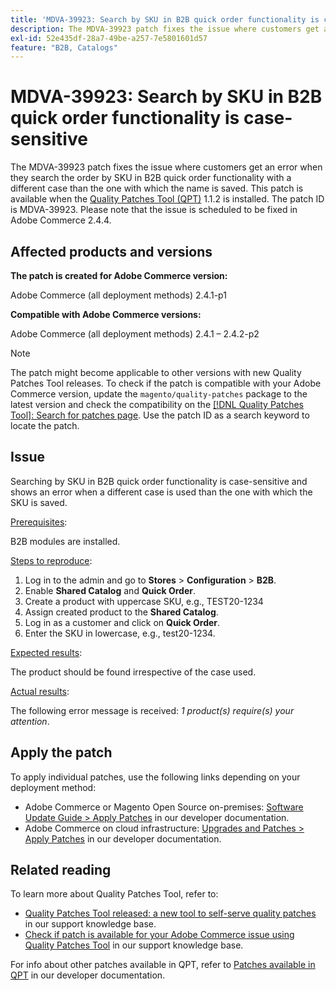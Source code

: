 ```yaml
---
title: 'MDVA-39923: Search by SKU in B2B quick order functionality is case-sensitive'
description: The MDVA-39923 patch fixes the issue where customers get an error when they search the order by SKU in B2B quick order functionality with a different case than the one with which the name is saved. This patch is available when the [Quality Patches Tool (QPT)](/help/announcements/adobe-commerce-announcements/magento-quality-patches-released-new-tool-to-self-serve-quality-patches.md) 1.1.2 is installed. The patch ID is MDVA-39923. Please note that the issue is scheduled to be fixed in Adobe Commerce 2.4.4.
exl-id: 52e435df-28a7-49be-a257-7e5801601d57
feature: "B2B, Catalogs"
---
```

# MDVA-39923: Search by SKU in B2B quick order functionality is case-sensitive

The MDVA-39923 patch fixes the issue where customers get an error when they search the order by SKU in B2B quick order functionality with a different case than the one with which the name is saved. This patch is available when the [Quality Patches Tool (QPT)](/help/announcements/adobe-commerce-announcements/magento-quality-patches-released-new-tool-to-self-serve-quality-patches.md) 1.1.2 is installed. The patch ID is MDVA-39923. Please note that the issue is scheduled to be fixed in Adobe Commerce 2.4.4.

## Affected products and versions

**The patch is created for Adobe Commerce version:**

Adobe Commerce (all deployment methods) 2.4.1-p1

**Compatible with Adobe Commerce versions:**

Adobe Commerce (all deployment methods) 2.4.1 &ndash;  2.4.2-p2

>[!NOTE]
>
>The patch might become applicable to other versions with new Quality Patches Tool releases. To check if the patch is compatible with your Adobe Commerce version, update the `magento/quality-patches` package to the latest version and check the compatibility on the [[!DNL Quality Patches Tool]: Search for patches page](https://devdocs.magento.com/quality-patches/tool.html#patch-grid). Use the patch ID as a search keyword to locate the patch.

## Issue

Searching by SKU in B2B quick order functionality is case-sensitive and shows an error when a different case is used than the one with which the SKU is saved.

<u>Prerequisites</u>:

B2B modules are installed.

<u>Steps to reproduce</u>:

1. Log in to the admin and go to **Stores** > **Configuration** > **B2B**.
1. Enable **Shared Catalog** and **Quick Order**.
1. Create a product with uppercase SKU, e.g., TEST20-1234
1. Assign created product to the **Shared Catalog**.
1. Log in as a customer and click on **Quick Order**.
1. Enter the SKU in lowercase, e.g., test20-1234.

<u>Expected results</u>:

The product should be found irrespective of the case used.

<u>Actual results</u>:

The following error message is received: *1 product(s) require(s) your attention*.

## Apply the patch

To apply individual patches, use the following links depending on your deployment method:

* Adobe Commerce or Magento Open Source on-premises: [Software Update Guide > Apply Patches](https://devdocs.magento.com/guides/v2.4/comp-mgr/patching/mqp.html) in our developer documentation.
* Adobe Commerce on cloud infrastructure: [Upgrades and Patches > Apply Patches](https://devdocs.magento.com/cloud/project/project-patch.html) in our developer documentation.

## Related reading

To learn more about Quality Patches Tool, refer to:

* [Quality Patches Tool released: a new tool to self-serve quality patches](/help/announcements/adobe-commerce-announcements/magento-quality-patches-released-new-tool-to-self-serve-quality-patches.md) in our support knowledge base.
* [Check if patch is available for your Adobe Commerce issue using Quality Patches Tool](/help/support-tools/patches-available-in-qpt-tool/check-patch-for-magento-issue-with-magento-quality-patches.md) in our support knowledge base.

For info about other patches available in QPT, refer to [Patches available in QPT](https://devdocs.magento.com/quality-patches/tool.html#patch-grid) in our developer documentation.
